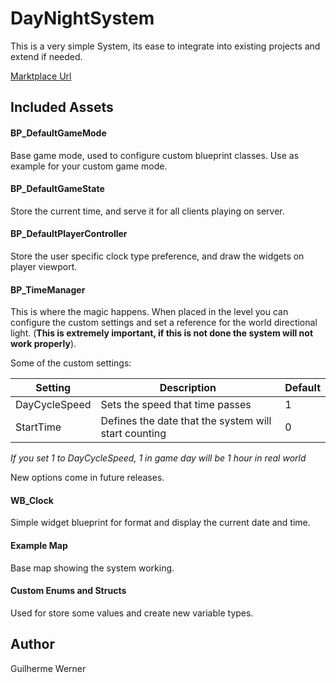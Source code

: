 # DayNightSystem

This is a very simple System, its ease to integrate into existing projects and extend if needed.

[Marktplace Url](https://www.unrealengine.com/marketplace/en-US/product/226f49f1b9c24c44830986dad86869ed)

## Included Assets

#### BP_DefaultGameMode

Base game mode, used to configure custom blueprint classes. Use as example for your custom game mode.

#### BP_DefaultGameState

Store the current time, and serve it for all clients playing on server.

#### BP_DefaultPlayerController

Store the user specific clock type preference, and draw the widgets on player viewport.

#### BP_TimeManager

This is where the magic happens. When placed in the level you can configure the custom settings and set a reference for the world directional light. (**This is extremely important, if this is not done the system will not work properly**).

Some of the custom settings:

| Setting               | Description                                              | Default  |
| --------------------- | -------------------------------------------------------- | -------- |
| DayCycleSpeed         | Sets the speed that time passes                          | 1        |
| StartTime             | Defines the date that the system will start counting     | 0        |

*If you set 1 to DayCycleSpeed, 1 in game day will be 1 hour in real world*

New options come in future releases.

#### WB_Clock

Simple widget blueprint for format and display the current date and time.

#### Example Map

Base map showing the system working.

#### Custom Enums and Structs

Used for store some values and create new variable types.

## Author

Guilherme Werner
